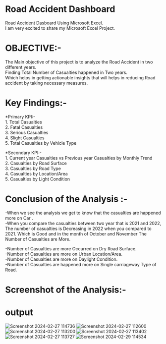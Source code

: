 # Road Accident Dashboard
Road Accident Dasboard Using Microsoft Excel.     
I am very excited to share my Microsoft Excel Project.     
# OBJECTIVE:-
The Main objective of this project is to analyze the Road Accident in two different years.     
Finding Total Number of Casualties happened in Two years.      
Which helps in getting actionable insights that will helps in reducing Road accident by taking necessary measures.      
# Key Findings:-
           
*Primary KPI:-          
     1. Total Casualties      
     2. Fatal Casualties     
     3. Serious Casualties     
     4. Slight Casualties     
     5. Total Casualties by Vehicle Type  
          
*Secondary KPI:-              
     1. Current year Casualties vs Previous year Casualties by Monthly Trend     
     2. Casualties by Road Surface      
     3. Casualties by Road Type      
     4. Casualties by Location/Area       
     5. Casualties by Light Condition       
# Conclusion of the Analysis :-
-When we see the analysis we get to know that the casualties are happened more on Car .          
-When you compare the casualties between two year that is 2021 and 2022, The number of casualties is Decreasing in 2022 when you compared to 2021. Which is Good and in the month of October and November The Number of Casualties are More.        
                                                     
-Number of Casualties are more Occurred on Dry Road Surface.      
-Number of Casualties are more on Urban Location/Area.        
-Number of Casualties are more on Daylight Condition.          
-Number of Casualties are happened more on Single carriageway  Type of  Road.        

# Screenshot of the Analysis:-
# output
![Screenshot 2024-02-27 114736](https://github.com/MyProjects-5/Road_Accident_Dashboard/assets/140932670/f7c152ce-197e-435b-8ffb-6dc31ab4cb06)
![Screenshot 2024-02-27 112600](https://github.com/MyProjects-5/Road_Accident_Dashboard/assets/140932670/79d72801-dff5-4d66-8d4b-02d12aac0f40)
![Screenshot 2024-02-27 113200](https://github.com/MyProjects-5/Road_Accident_Dashboard/assets/140932670/884495c0-555e-45e8-8bbc-dd829944cd7c)
![Screenshot 2024-02-27 113402](https://github.com/MyProjects-5/Road_Accident_Dashboard/assets/140932670/6ec9a67b-d84b-4533-9844-936df7916a21)
![Screenshot 2024-02-27 113727](https://github.com/MyProjects-5/Road_Accident_Dashboard/assets/140932670/38af0c9c-775a-42f8-96b1-6fca50e45267)
![Screenshot 2024-02-29 114534](https://github.com/MyProjects-5/Road_Accident_Dashboard/assets/140932670/5d80e520-067f-4826-a279-20b533fefc97)





